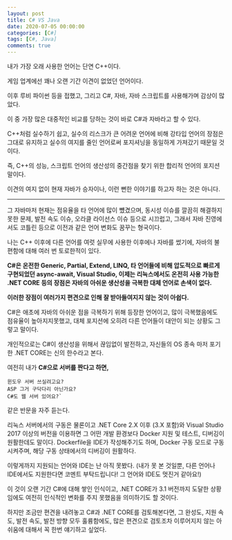 ```yaml
---
layout: post
title: C# VS Java
date: 2020-07-05 00:00:00
categories: [C#]
tags: [C#, Java]
comments: true
---
```


내가 가장 오래 사용한 언어는 단연 C++이다.

게임 업계에선 꽤나 오랜 기간 이견이 없었던 언어이다.

이후 루비 파이썬 등을 접했고, 그리고 C#, 자바, 자바 스크립트를 사용해가며 감상이 많았다.

이 중 가장 많은 대중적인 비교를 당하는 것이 바로 C#과 자바라고 할 수 있다.

C++처럼 실수하기 쉽고, 실수의 리스크가 큰 어려운 언어에 비해 강타입 언어의 장점은 그대로 유지하고 실수의 여지를 줄인 언어로써 포지셔닝을 동일하게 가져갔기 때문일 것이다.

즉, C++의 성능, 스크립트 언어의 생산성의 중간점을 찾기 위한 합리적 언어의 포지션 말이다.

이견의 여지 없이 현재 자바가 승자이나, 이런 뻔한 이야기를 하고자 하는 것은 아니다.

---

그 자바마저 현재는 점유율을 타 언어에 많이 뻈겼으며, 동시성 이슈를 깔끔히 해결하지 못한 문제, 발전 속도 이슈, 오라클 라이선스 이슈 등으로 시끄럽고, 그래서 자바 진영에서도 코틀린 등으로 이전과 같은 언어 변화도 꿈꾸는 형국이다.

나는 C++ 이후에 다른 언어를 여럿 실무에 사용한 이후에나 자바를 썼기에, 자바의 불편함에 대해 여러 번 토로한적이 있다.

**C#은 온전한 Generic, Partial, Extend, LINQ, 타 언어들에 비해 압도적으로 빠르게 구현되었던 async-await, Visual Studio, 이제는 리눅스에서도 온전히 사용 가능한 .NET CORE 등의 장점은 자바의 아쉬운 생산성을 극복한 대체 언어로 손색이 없다.**

**이러한 장점이 여러가지 편견으로 인해 잘 받아들여지지 않는 것이 아쉽다.**

C#은 애초에 자바의 아쉬운 점을 극복하기 위해 등장한 언어이고, 많이 극복했음에도 점유율이 높아지지못했고, 대체 포지션에 오히려 다른 언어들이 대안이 되는 상황도 그렇고 말이다.

개인적으로는 C#이 생산성을 위해서 끊임없이 발전하고, 자신들의 OS 종속 마저 포기한 .NET CORE는 신의 한수라고 본다.

여전히 내가 **C#으로 서버를 짠다고 하면,** 

    윈도우 서버 쓰실려고요?
    ASP 그거 구닥다리 아닌가요?
    C#도 웹 서버 있어요?` 

같은 반문을 자주 듣는다.

리눅스 서버에서의 구동은 물론이고 .NET Core 2.X 이후 (3.X 포함)와 Visual Studio 2017 이상의 버전을 이용하면 그 어떤 개발 환경보다 Docker 지원 및 테스트, 디버깅이 원활한데도 말이다. Dockerfile을 IDE가 작성해주기도 하며, Docker 구동 모드로 구동 시켜주며, 해당 구동 상태에서의 디버깅이 원활하다.

이렇게까지 지원되는 언어와 IDE는 난 아직 못봤다. (내가 못 본 것일뿐, 다른 언어나 IDE에서도 지원한다면 코멘트 부탁드립니다! 그 언어와 IDE도 멋진거 같아요!)

이 것이 오랜 기간 C#에 대해 쌓인 인식이고, .NET CORE가 3.1 버전까지 도달한 상황임에도 여전히 인식적인 변화를 주지 못했음을 의미하기도 할 것이다.

하지만 조금만 편견을 내려놓고 C#과 .NET CORE를 검토해본다면, 그 완성도, 지원 속도, 발전 속도, 발전 방향 모두 훌륭함에도, 많은 편견으로 검토조차 이루어지지 않는 아쉬움에 대해서 꼭 한번 얘기하고 싶었다.